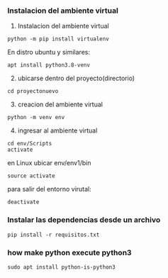 ### Instalacion del ambiente virtual
1. Instalacion del ambiente virtual
```
python -m pip install virtualenv
```
En distro  ubuntu y similares:
```
apt install python3.8-venv
```

2. ubicarse dentro del proyecto(directorio)
```
cd proyectonuevo
```

3. creacion del ambiente virtual
```
python -m venv env
```
4. ingresar al ambiente virtual
```
cd env/Scripts
activate
```
en Linux ubicar env/env1/bin
```
source activate
```

para salir del entorno virutal:
```
deactivate
```

### Instalar las dependencias desde un archivo
```
pip install -r requisitos.txt
```

### how make python execute python3

```
sudo apt install python-is-python3
```
